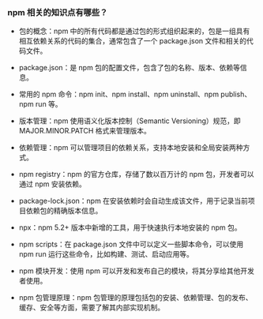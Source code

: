 ### npm 相关的知识点有哪些？

- 包的概念：npm 中的所有代码都是通过包的形式组织起来的，包是一组具有相互依赖关系的代码的集合，通常包含了一个 package.json 文件和相关的代码文件。

- package.json：是 npm 包的配置文件，包含了包的名称、版本、依赖等信息。

- 常用的 npm 命令：npm init、npm install、npm uninstall、npm publish、npm run 等。

- 版本管理：npm 使用语义化版本控制（Semantic Versioning）规范，即 MAJOR.MINOR.PATCH 格式来管理版本。

- 依赖管理：npm 可以管理项目的依赖关系，支持本地安装和全局安装两种方式。

- npm registry：npm 的官方仓库，存储了数以百万计的 npm 包，开发者可以通过 npm 安装依赖。

- package-lock.json：npm 在安装依赖时会自动生成该文件，用于记录当前项目依赖包的精确版本信息。

- npx：npm 5.2+ 版本中新增的工具，用于快速执行本地安装的 npm 包。

- npm scripts：在 package.json 文件中可以定义一些脚本命令，可以使用 npm run 运行这些命令，比如构建、测试、启动应用等。

- npm 模块开发：使用 npm 可以开发和发布自己的模块，将其分享给其他开发者使用。

- npm 包管理原理：npm 包管理的原理包括包的安装、依赖管理、包的发布、缓存、安全等方面，需要了解其内部实现机制。



